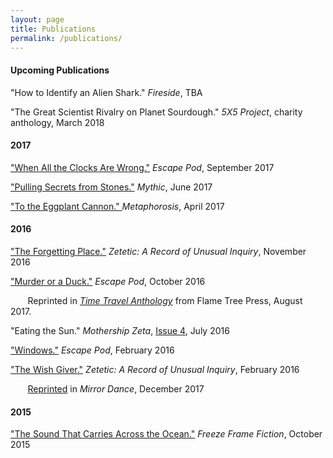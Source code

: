 ```yaml
---
layout: page
title: Publications
permalink: /publications/
---
```



#### __Upcoming Publications__
"How to Identify an Alien Shark." _Fireside_, TBA


"The Great Scientist Rivalry on Planet Sourdough." _5X5 Project_, charity anthology, March 2018



#### __2017__
["When All the Clocks Are Wrong."](http://escapepod.org/2017/09/07/ep592-when-all-the-clocks-are-wrong/) _Escape Pod_, September 2017

["Pulling Secrets from Stones."](https://www.amazon.com/Mythic-3-Summer-2017/dp/1945810076) _Mythic_, June 2017

["To the Eggplant Cannon." ](http://magazine.metaphorosis.com/story/2017/to-the-eggplant-cannon-beth-goder/)  _Metaphorosis_, April 2017


#### __2016__

["The Forgetting Place."](https://zeteticrecord.org/2016/11/the-forgetting-place/) _Zetetic: A Record of Unusual Inquiry_, November 2016

["Murder or a Duck."](http://escapepod.org/2016/10/13/ep545-murder-or-a-duck/) _Escape Pod_, October 2016

&nbsp;&nbsp;&nbsp;&nbsp;&nbsp;&nbsp; Reprinted in [_Time Travel Anthology_](http://flametreepublishing.com/Time-Travel-Short-Stories.html) from Flame Tree Press, August 2017.

"Eating the Sun." _Mothership Zeta_, [Issue 4](http://mothershipzeta.org/2016/07/28/issue-4-is-out-now/), July 2016

["Windows."](http://escapepod.org/2016/02/29/ep523-windows/) _Escape Pod_, February 2016

["The Wish Giver."](https://zeteticrecord.org/2016/02/the-wish-giver/) _Zetetic: A Record of Unusual Inquiry_, February 2016

 &nbsp;&nbsp;&nbsp;&nbsp;&nbsp;&nbsp; [Reprinted](http://www.mirrordancefantasy.com/2017/12/the-wish-giver.html) in _Mirror Dance_, December 2017

#### __2015__

["The Sound That Carries Across the Ocean."](http://freezeframefiction.com/read/q6-flash-fiction/the-sound-that-carries-across-the-ocean-by-beth-goder/) _Freeze Frame Fiction_, October 2015

